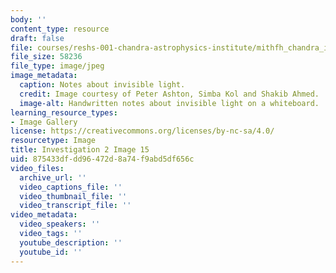 ```yaml
---
body: ''
content_type: resource
draft: false
file: courses/reshs-001-chandra-astrophysics-institute/mithfh_chandra_inv2_energs.jpg
file_size: 58236
file_type: image/jpeg
image_metadata:
  caption: Notes about invisible light.
  credit: Image courtesy of Peter Ashton, Simba Kol and Shakib Ahmed.
  image-alt: Handwritten notes about invisible light on a whiteboard.
learning_resource_types:
- Image Gallery
license: https://creativecommons.org/licenses/by-nc-sa/4.0/
resourcetype: Image
title: Investigation 2 Image 15
uid: 875433df-dd96-472d-8a74-f9abd5df656c
video_files:
  archive_url: ''
  video_captions_file: ''
  video_thumbnail_file: ''
  video_transcript_file: ''
video_metadata:
  video_speakers: ''
  video_tags: ''
  youtube_description: ''
  youtube_id: ''
---
```

